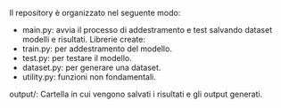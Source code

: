 Il repository è organizzato nel seguente modo:

- main.py: avvia il processo di addestramento e test salvando dataset modelli e risultati.
Librerie create:
- train.py: per addestramento del modello.
- test.py: per testare il modello.
- dataset.py: per generare una dataset.
- utility.py: funzioni non fondamentali.
 
output/: Cartella in cui vengono salvati i risultati e gli output generati.
